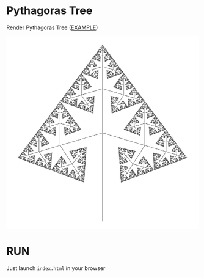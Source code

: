 # Pythagoras Tree
Render Pythagoras Tree ([EXAMPLE](https://ihor-pravdin.github.io/pythagoras-tree/))

![sample tree](tree.jpg)

# RUN
Just launch `index.html` in your browser
